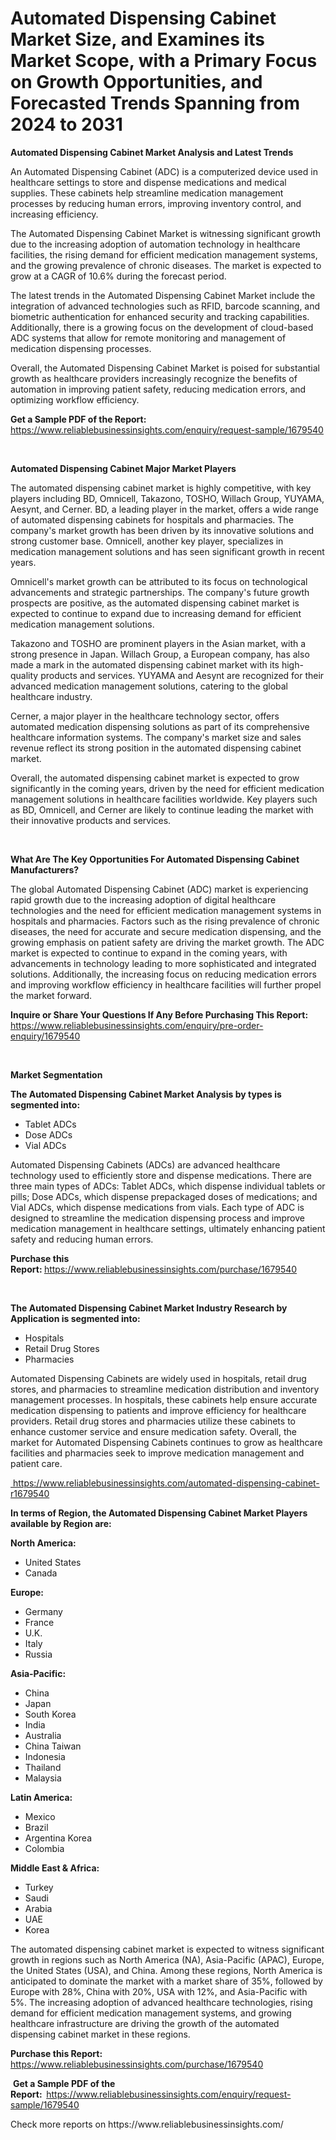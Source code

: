 <p><h1>Automated Dispensing Cabinet Market Size, and Examines its Market Scope, with a Primary Focus on Growth Opportunities, and Forecasted Trends Spanning from 2024 to 2031</h1></p><p><strong>Automated Dispensing Cabinet Market Analysis and Latest Trends</strong></p>
<p><p>An Automated Dispensing Cabinet (ADC) is a computerized device used in healthcare settings to store and dispense medications and medical supplies. These cabinets help streamline medication management processes by reducing human errors, improving inventory control, and increasing efficiency.</p><p>The Automated Dispensing Cabinet Market is witnessing significant growth due to the increasing adoption of automation technology in healthcare facilities, the rising demand for efficient medication management systems, and the growing prevalence of chronic diseases. The market is expected to grow at a CAGR of 10.6% during the forecast period.</p><p>The latest trends in the Automated Dispensing Cabinet Market include the integration of advanced technologies such as RFID, barcode scanning, and biometric authentication for enhanced security and tracking capabilities. Additionally, there is a growing focus on the development of cloud-based ADC systems that allow for remote monitoring and management of medication dispensing processes.</p><p>Overall, the Automated Dispensing Cabinet Market is poised for substantial growth as healthcare providers increasingly recognize the benefits of automation in improving patient safety, reducing medication errors, and optimizing workflow efficiency.</p></p>
<p><strong>Get a Sample PDF of the Report:&nbsp;</strong> <a href="https://www.reliablebusinessinsights.com/enquiry/request-sample/1679540">https://www.reliablebusinessinsights.com/enquiry/request-sample/1679540</a></p>
<p>&nbsp;</p>
<p><strong>Automated Dispensing Cabinet Major Market Players</strong></p>
<p><p>The automated dispensing cabinet market is highly competitive, with key players including BD, Omnicell, Takazono, TOSHO, Willach Group, YUYAMA, Aesynt, and Cerner. BD, a leading player in the market, offers a wide range of automated dispensing cabinets for hospitals and pharmacies. The company's market growth has been driven by its innovative solutions and strong customer base. Omnicell, another key player, specializes in medication management solutions and has seen significant growth in recent years.</p><p>Omnicell's market growth can be attributed to its focus on technological advancements and strategic partnerships. The company's future growth prospects are positive, as the automated dispensing cabinet market is expected to continue to expand due to increasing demand for efficient medication management solutions.</p><p>Takazono and TOSHO are prominent players in the Asian market, with a strong presence in Japan. Willach Group, a European company, has also made a mark in the automated dispensing cabinet market with its high-quality products and services. YUYAMA and Aesynt are recognized for their advanced medication management solutions, catering to the global healthcare industry.</p><p>Cerner, a major player in the healthcare technology sector, offers automated medication dispensing solutions as part of its comprehensive healthcare information systems. The company's market size and sales revenue reflect its strong position in the automated dispensing cabinet market.</p><p>Overall, the automated dispensing cabinet market is expected to grow significantly in the coming years, driven by the need for efficient medication management solutions in healthcare facilities worldwide. Key players such as BD, Omnicell, and Cerner are likely to continue leading the market with their innovative products and services.</p></p>
<p>&nbsp;</p>
<p><strong>What Are The Key Opportunities For Automated Dispensing Cabinet Manufacturers?</strong></p>
<p><p>The global Automated Dispensing Cabinet (ADC) market is experiencing rapid growth due to the increasing adoption of digital healthcare technologies and the need for efficient medication management systems in hospitals and pharmacies. Factors such as the rising prevalence of chronic diseases, the need for accurate and secure medication dispensing, and the growing emphasis on patient safety are driving the market growth. The ADC market is expected to continue to expand in the coming years, with advancements in technology leading to more sophisticated and integrated solutions. Additionally, the increasing focus on reducing medication errors and improving workflow efficiency in healthcare facilities will further propel the market forward.</p></p>
<p><strong>Inquire or Share Your Questions If Any Before Purchasing This Report:</strong> <a href="https://www.reliablebusinessinsights.com/enquiry/pre-order-enquiry/1679540">https://www.reliablebusinessinsights.com/enquiry/pre-order-enquiry/1679540</a></p>
<p>&nbsp;</p>
<p><strong>Market Segmentation</strong></p>
<p><strong>The Automated Dispensing Cabinet Market Analysis by types is segmented into:</strong></p>
<p><ul><li>Tablet ADCs</li><li>Dose ADCs</li><li>Vial ADCs</li></ul></p>
<p><p>Automated Dispensing Cabinets (ADCs) are advanced healthcare technology used to efficiently store and dispense medications. There are three main types of ADCs: Tablet ADCs, which dispense individual tablets or pills; Dose ADCs, which dispense prepackaged doses of medications; and Vial ADCs, which dispense medications from vials. Each type of ADC is designed to streamline the medication dispensing process and improve medication management in healthcare settings, ultimately enhancing patient safety and reducing human errors.</p></p>
<p><strong>Purchase this Report:&nbsp;</strong><a href="https://www.reliablebusinessinsights.com/purchase/1679540">https://www.reliablebusinessinsights.com/purchase/1679540</a></p>
<p>&nbsp;</p>
<p><strong>The Automated Dispensing Cabinet Market Industry Research by Application is segmented into:</strong></p>
<p><ul><li>Hospitals</li><li>Retail Drug Stores</li><li>Pharmacies</li></ul></p>
<p><p>Automated Dispensing Cabinets are widely used in hospitals, retail drug stores, and pharmacies to streamline medication distribution and inventory management processes. In hospitals, these cabinets help ensure accurate medication dispensing to patients and improve efficiency for healthcare providers. Retail drug stores and pharmacies utilize these cabinets to enhance customer service and ensure medication safety. Overall, the market for Automated Dispensing Cabinets continues to grow as healthcare facilities and pharmacies seek to improve medication management and patient care.</p></p>
<p><a href="https://www.reliablebusinessinsights.com/automated-dispensing-cabinet-r1679540">&nbsp;https://www.reliablebusinessinsights.com/automated-dispensing-cabinet-r1679540</a></p>
<p><strong>In terms of Region, the Automated Dispensing Cabinet Market Players available by Region are:</strong></p>
<p>
    <p> <strong> North America: </strong>
        <ul>
            <li>United States</li>
            <li>Canada</li>
        </ul>
        </p> 
    <p> <strong> Europe: </strong>
        <ul>
            <li>Germany</li>
            <li>France</li>
            <li>U.K.</li>
            <li>Italy</li>
            <li>Russia</li>
        </ul>
        </p> 
    <p> <strong> Asia-Pacific: </strong>
        <ul>
            <li>China</li>
            <li>Japan</li>
            <li>South Korea</li>
            <li>India</li>
            <li>Australia</li>
            <li>China Taiwan</li>
            <li>Indonesia</li>
            <li>Thailand</li>
            <li>Malaysia</li>
        </ul>
        </p> 
    <p> <strong> Latin America: </strong>
        <ul>
            <li>Mexico</li>
            <li>Brazil</li>
            <li>Argentina Korea</li>
            <li>Colombia</li>
        </ul>
        </p> 
    <p> <strong> Middle East & Africa: </strong>
        <ul>
            <li>Turkey</li>
            <li>Saudi</li>
            <li>Arabia</li>
            <li>UAE</li>
            <li>Korea</li>
        </ul>
    </p>
    </p>
<p><p>The automated dispensing cabinet market is expected to witness significant growth in regions such as North America (NA), Asia-Pacific (APAC), Europe, the United States (USA), and China. Among these regions, North America is anticipated to dominate the market with a market share of 35%, followed by Europe with 28%, China with 20%, USA with 12%, and Asia-Pacific with 5%. The increasing adoption of advanced healthcare technologies, rising demand for efficient medication management systems, and growing healthcare infrastructure are driving the growth of the automated dispensing cabinet market in these regions.</p></p>
<p><strong>Purchase this Report: </strong><a href="https://www.reliablebusinessinsights.com/purchase/1679540">https://www.reliablebusinessinsights.com/purchase/1679540</a></p>
<p>&nbsp;<strong>Get a Sample PDF of the Report:&nbsp;&nbsp;</strong><a href="https://www.reliablebusinessinsights.com/enquiry/request-sample/1679540">https://www.reliablebusinessinsights.com/enquiry/request-sample/1679540</a></p>
<p><strong></strong></p>
<p>Check more reports on https://www.reliablebusinessinsights.com/</p>
